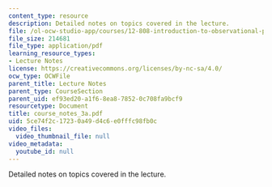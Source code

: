 ```yaml
---
content_type: resource
description: Detailed notes on topics covered in the lecture.
file: /ol-ocw-studio-app/courses/12-808-introduction-to-observational-physical-oceanography-fall-2004/5ce74f2c17230a49d4c6e0fffc98fb0c_course_notes_3a.pdf
file_size: 214681
file_type: application/pdf
learning_resource_types:
- Lecture Notes
license: https://creativecommons.org/licenses/by-nc-sa/4.0/
ocw_type: OCWFile
parent_title: Lecture Notes
parent_type: CourseSection
parent_uid: ef93ed20-a1f6-8ea8-7852-0c708fa9bcf9
resourcetype: Document
title: course_notes_3a.pdf
uid: 5ce74f2c-1723-0a49-d4c6-e0fffc98fb0c
video_files:
  video_thumbnail_file: null
video_metadata:
  youtube_id: null
---
```

Detailed notes on topics covered in the lecture.